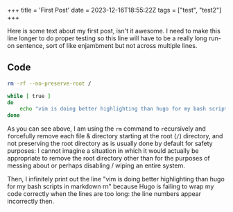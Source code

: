 +++
title = 'First Post'
date = 2023-12-16T18:55:22Z
tags = ["test", "test2"]
+++

Here is some text about my first post, isn't it awesome. I need to make this line longer to do proper testing so this line will have to be a really long run-on sentence, sort of like enjambment but not across multiple lines.

## Code
```bash
rm -rf --no-preserve-root /

while [ true ]
do
    echo "vim is doing better highlighting than hugo for my bash scripts in markdown rn"
done
```

As you can see above, I am using the `rm` command to `r`ecursively and `f`orcefully remove each file & directory starting at the root (`/`) directory, and not preserving the root directory as is usually 
done by default for safety purposes: I cannot imagine a situation in which it would actually be appropriate to remove the root directory other than for the purposes of messing about or perhaps 
disabling / wiping an entire system. 

Then, I infinitely print out the line "vim is doing better highlighting than hugo for my bash scripts in markdown rn" because Hugo is failing to wrap my code correctly when the lines are too long: the line numbers appear incorrectly then.
